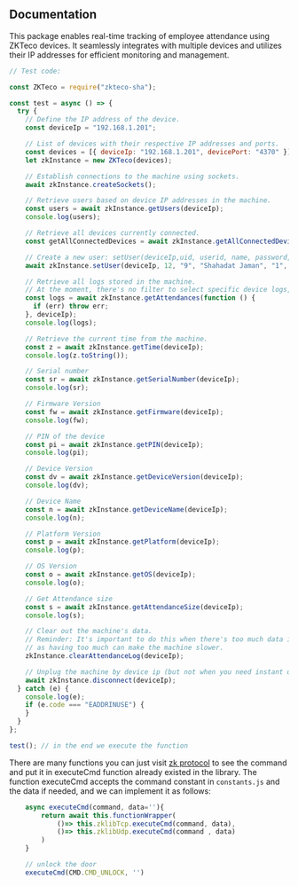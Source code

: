 ## Documentation

This package enables real-time tracking of employee attendance using ZKTeco devices. It seamlessly integrates with multiple devices and utilizes their IP addresses for efficient monitoring and management.

```javascript
// Test code:

const ZKTeco = require("zkteco-sha");

const test = async () => {
  try {
    // Define the IP address of the device.
    const deviceIp = "192.168.1.201";

    // List of devices with their respective IP addresses and ports.
    const devices = [{ deviceIp: "192.168.1.201", devicePort: "4370" }];
    let zkInstance = new ZKTeco(devices);

    // Establish connections to the machine using sockets.
    await zkInstance.createSockets();

    // Retrieve users based on device IP addresses in the machine.
    const users = await zkInstance.getUsers(deviceIp);
    console.log(users);

    // Retrieve all devices currently connected.
    const getAllConnectedDevices = await zkInstance.getAllConnectedDevice();

    // Create a new user: setUser(deviceIp,uid, userid, name, password, role = 0, cardno = 0)
    await zkInstance.setUser(deviceIp, 12, "9", "Shahadat Jaman", "1", 0, 0);

    // Retrieve all logs stored in the machine.
    // At the moment, there's no filter to select specific device logs, it captures everything!!
    const logs = await zkInstance.getAttendances(function () {
      if (err) throw err;
    }, deviceIp);
    console.log(logs);

    // Retrieve the current time from the machine.
    const z = await zkInstance.getTime(deviceIp);
    console.log(z.toString());

    // Serial number
    const sr = await zkInstance.getSerialNumber(deviceIp);
    console.log(sr);

    // Firmware Version
    const fw = await zkInstance.getFirmware(deviceIp);
    console.log(fw);

    // PIN of the device
    const pi = await zkInstance.getPIN(deviceIp);
    console.log(pi);

    // Device Version
    const dv = await zkInstance.getDeviceVersion(deviceIp);
    console.log(dv);

    // Device Name
    const n = await zkInstance.getDeviceName(deviceIp);
    console.log(n);

    // Platform Version
    const p = await zkInstance.getPlatform(deviceIp);
    console.log(p);

    // OS Version
    const o = await zkInstance.getOS(deviceIp);
    console.log(o);

    // Get Attendance size
    const s = await zkInstance.getAttendanceSize(deviceIp);
    console.log(s);

    // Clear out the machine's data.
    // Reminder: It's important to do this when there's too much data in the machine,
    // as having too much can make the machine slower.
    zkInstance.clearAttendanceLog(deviceIp);

    // Unplug the machine by device ip (but not when you need instant updates.
    await zkInstance.disconnect(deviceIp);
  } catch (e) {
    console.log(e);
    if (e.code === "EADDRINUSE") {
    }
  }
};

test(); // in the end we execute the function
```

There are many functions you can just visit [zk protocol](https://github.com/adrobinoga/zk-protocol/blob/master/protocol.md) to see the command and put it in executeCmd function already existed in the library.
The function executeCmd accepts the command constant in `constants.js` and the data if needed, and we can implement it as follows:

```javascript
    async executeCmd(command, data=''){
        return await this.functionWrapper(
            ()=> this.zklibTcp.executeCmd(command, data),
            ()=> this.zklibUdp.executeCmd(command , data)
        )
    }

    // unlock the door
    executeCmd(CMD.CMD_UNLOCK, '')

```
